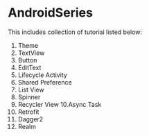 # AndroidSeries

This includes collection of tutorial listed below:
1. Theme
2. TextView
3. Button
4. EditText
5. Lifecycle Activity
6. Shared Preference
7. List View
8. Spinner
9. Recycler View
10.Async Task
11. Retrofit
12. Dagger2
12. Realm
